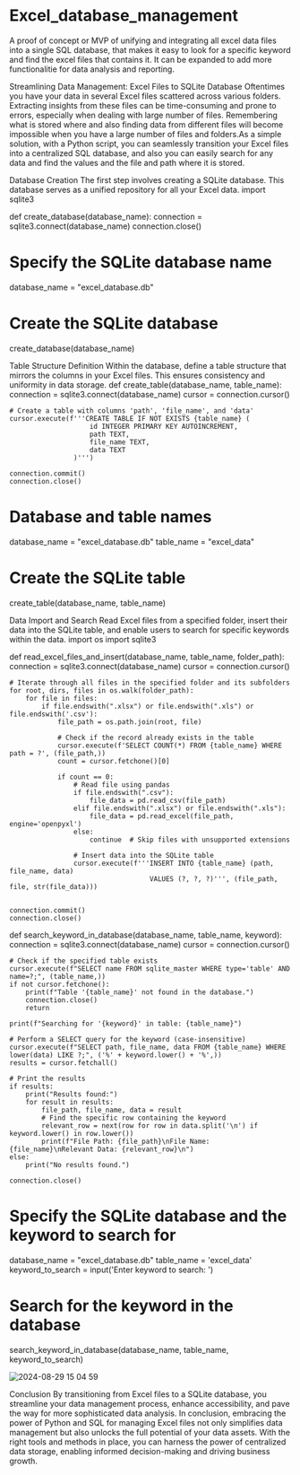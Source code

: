 # Excel_database_management
A proof of concept or MVP of unifying and integrating all excel data files into a single SQL database, that makes it easy to look for a specific keyword and find the excel files that contains it. It can be expanded to add more functionalitie for data analysis and reporting.

Streamlining Data Management: Excel Files to SQLite Database
Oftentimes you have your data in several Excel files scattered across various folders. Extracting insights from these files can be time-consuming and prone to errors, especially when dealing with large number of files. Remembering what is stored where and also finding data from different files will become impossible when you have a large number of files and folders.As a simple solution, with a Python script, you can seamlessly transition your Excel files into a centralized SQL database, and also you can easily search for any data and find the values and the file and path where it is stored. 

Database Creation
The first step involves creating a SQLite database. This database serves as a unified repository for all your Excel data.
import sqlite3

def create_database(database_name):
    connection = sqlite3.connect(database_name)
    connection.close()

# Specify the SQLite database name
database_name = "excel_database.db"

# Create the SQLite database
create_database(database_name)

Table Structure Definition
Within the database, define a table structure that mirrors the columns in your Excel files. This ensures consistency and uniformity in data storage.
def create_table(database_name, table_name):
    connection = sqlite3.connect(database_name)
    cursor = connection.cursor()

    # Create a table with columns 'path', 'file_name', and 'data'
    cursor.execute(f'''CREATE TABLE IF NOT EXISTS {table_name} (
                        id INTEGER PRIMARY KEY AUTOINCREMENT,
                        path TEXT,
                        file_name TEXT,
                        data TEXT
                    )''')

    connection.commit()
    connection.close()

# Database and table names
database_name = "excel_database.db"
table_name = "excel_data"

# Create the SQLite table
create_table(database_name, table_name)


Data Import and Search 
Read Excel files from a specified folder, insert their data into the SQLite table, and enable users to search for specific keywords within the data.
import os
import sqlite3

def read_excel_files_and_insert(database_name, table_name, folder_path):
    connection = sqlite3.connect(database_name)
    cursor = connection.cursor()

    # Iterate through all files in the specified folder and its subfolders
    for root, dirs, files in os.walk(folder_path):
        for file in files:
            if file.endswith(".xlsx") or file.endswith(".xls") or file.endswith('.csv'):
                file_path = os.path.join(root, file)

                # Check if the record already exists in the table
                cursor.execute(f'SELECT COUNT(*) FROM {table_name} WHERE path = ?', (file_path,))
                count = cursor.fetchone()[0]

                if count == 0:
                    # Read file using pandas
                    if file.endswith(".csv"):
                        file_data = pd.read_csv(file_path)
                    elif file.endswith(".xlsx") or file.endswith(".xls"):
                        file_data = pd.read_excel(file_path, engine='openpyxl')
                    else:
                        continue  # Skip files with unsupported extensions

                    # Insert data into the SQLite table
                    cursor.execute(f'''INSERT INTO {table_name} (path, file_name, data)
                                       VALUES (?, ?, ?)''', (file_path, file, str(file_data)))


    connection.commit()
    connection.close()

def search_keyword_in_database(database_name, table_name, keyword):
    connection = sqlite3.connect(database_name)
    cursor = connection.cursor()

    # Check if the specified table exists
    cursor.execute(f"SELECT name FROM sqlite_master WHERE type='table' AND name=?;", (table_name,))
    if not cursor.fetchone():
        print(f"Table '{table_name}' not found in the database.")
        connection.close()
        return

    print(f"Searching for '{keyword}' in table: {table_name}")

    # Perform a SELECT query for the keyword (case-insensitive)
    cursor.execute(f"SELECT path, file_name, data FROM {table_name} WHERE lower(data) LIKE ?;", ('%' + keyword.lower() + '%',))
    results = cursor.fetchall()

    # Print the results
    if results:
        print("Results found:")
        for result in results:
            file_path, file_name, data = result
            # Find the specific row containing the keyword
            relevant_row = next(row for row in data.split('\n') if keyword.lower() in row.lower())
            print(f"File Path: {file_path}\nFile Name: {file_name}\nRelevant Data: {relevant_row}\n")
    else:
        print("No results found.")

    connection.close()

# Specify the SQLite database and the keyword to search for
database_name = "excel_database.db"
table_name = 'excel_data'
keyword_to_search = input('Enter keyword to search: ')

# Search for the keyword in the database
search_keyword_in_database(database_name, table_name, keyword_to_search)

![2024-08-29 15 04 59](https://github.com/user-attachments/assets/fbbcdc0e-6f97-4afe-b0a7-24d9b1f47cd5)

Conclusion
By transitioning from Excel files to a SQLite database, you streamline your data management process, enhance accessibility, and pave the way for more sophisticated data analysis. 
In conclusion, embracing the power of Python and SQL for managing Excel files not only simplifies data management but also unlocks the full potential of your data assets. With the right tools and methods in place, you can harness the power of centralized data storage, enabling informed decision-making and driving business growth.
